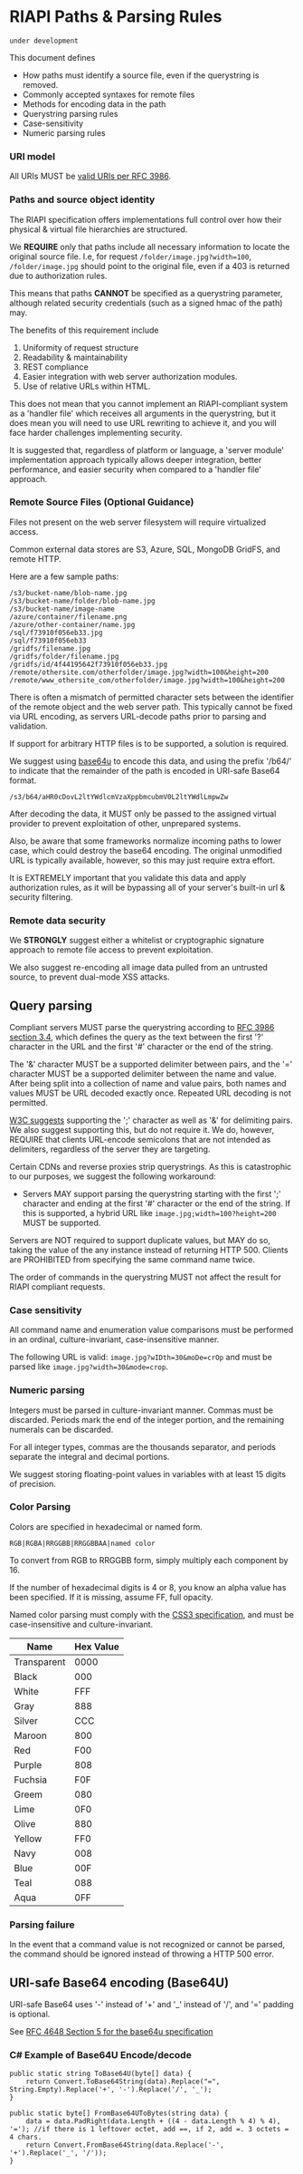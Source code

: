 # RIAPI Paths & Parsing Rules

`under development`

This document defines

* How paths must identify a source file, even if the querystring is removed.
* Commonly accepted syntaxes for remote files
* Methods for encoding data in the path
* Querystring parsing rules
* Case-sensitivity
* Numeric parsing rules

### URI model

All URIs MUST be [valid URIs per RFC 3986][1].

### Paths and source object identity

The RIAPI specification offers implementations full control over how their physical & virtual file hierarchies are structured. 

We **REQUIRE** only that paths include all necessary information to locate the original source file. I.e, for request `/folder/image.jpg?width=100`, `/folder/image.jpg` should point to the original file, even if a 403 is returned due to authorization rules.

This means that paths **CANNOT** be specified as a querystring parameter, although related security credentials (such as a signed hmac of the path) may.

The benefits of this requirement include

1. Uniformity of request structure
2. Readability & maintainability
3. REST compliance 
4. Easier integration with web server authorization modules.
5. Use of relative URLs within HTML. 

This does not mean that you cannot implement an RIAPI-compliant system as a 'handler file' which receives all arguments in the querystring, but it does mean you will need to use URL rewriting to achieve it, and you will face harder challenges implementing security.

It is suggested that, regardless of platform or language, a 'server module' implementation approach typically allows deeper integration, better performance, and easier security when compared to a 'handler file' approach.

### Remote Source Files (Optional Guidance)

Files not present on the web server filesystem will require virtualized access.

Common external data stores are S3, Azure, SQL, MongoDB GridFS, and remote HTTP. 

Here are a few sample paths:

	/s3/bucket-name/blob-name.jpg
	/s3/bucket-name/folder/blob-name.jpg
	/s3/bucket-name/image-name
	/azure/container/filename.png
	/azure/other-container/name.jpg
	/sql/f73910f056eb33.jpg
	/sql/f73910f056eb33
	/gridfs/filename.jpg
	/gridfs/folder/filename.jpg
	/gridfs/id/4f44195642f73910f056eb33.jpg
	/remote/othersite.com/otherfolder/image.jpg?width=100&height=200
	/remote/www_othersite_com/otherfolder/image.jpg?width=100&height=200

There is often a mismatch of permitted character sets between the identifier of the remote object and the web server path. This typically cannot be fixed via URL encoding, as servers URL-decode paths prior to parsing and validation. 

If support for arbitrary HTTP files is to be supported, a solution is required.

We suggest using [base64u](#uri-safe-base64-encoding-base64u) to encode this data, and using the prefix '/b64/' to indicate that the remainder of the path is encoded in URI-safe Base64 format.

	/s3/b64/aHR0cDovL2ltYWdlcmVzaXppbmcubmV0L2ltYWdlLmpwZw

After decoding the data, it MUST only be passed to the assigned virtual provider to prevent exploitation of other, unprepared systems.

Also, be aware that some frameworks normalize incoming paths to lower case, which could destroy the base64 encoding. The original unmodified URL is typically available, however, so this may just require extra effort.

It is EXTREMELY important that you validate this data and apply authorization rules, as it will be bypassing all of your server's built-in url & security filtering.


### Remote data security

We **STRONGLY** suggest either a whitelist or cryptographic signature approach to remote file access to prevent exploitation. 

We also suggest re-encoding all image data pulled from an untrusted source, to prevent dual-mode XSS attacks. 

## Query parsing

Compliant servers MUST parse the querystring according to [RFC 3986 section 3.4][2], which defines the query as the text between the first '?' character in the URL and the first '#' character or the end of the string.

The '&' character MUST be a supported delimiter between pairs, and the '=' character MUST be a supported delimiter between the name and value. After being split into a collection of name and value pairs, both names and values MUST be URL decoded exactly once. Repeated URL decoding is not permitted.

[W3C suggests][3] supporting the ';' character as well as '&' for delimiting pairs. We also suggest supporting this, but do not require it. We do, however, REQUIRE that clients URL-encode semicolons that are not intended as delimiters, regardless of the server they are targeting. 

Certain CDNs and reverse proxies strip querystrings. As this is catastrophic to our purposes, we suggest the following workaround: 

* Servers MAY support parsing the querystring starting with the first ';' character and ending at the first '#' character or the end of the string. If this is supported, a hybrid URL like `image.jpg;width=100?height=200` MUST be supported. 

Servers are NOT required to support duplicate values, but MAY do so, taking the value of the any instance instead of returning HTTP 500. Clients are PROHIBITED from specifying the same command name twice.

The order of commands in the querystring MUST not affect the result for RIAPI compliant requests.

### Case sensitivity

All command name and enumeration value comparisons must be performed in an ordinal, culture-invariant, case-insensitive manner. 

The following URL is valid: `image.jpg?wIDth=30&moDe=crOp` and must be parsed like `image.jpg?width=30&mode=crop`.

### Numeric parsing

Integers must be parsed in culture-invariant manner. Commas must be discarded. Periods mark the end of the integer portion, and the remaining numerals can be discarded.

For all integer types, commas are the thousands separator, and periods separate the integral and decimal portions. 

We suggest storing floating-point values in variables with at least 15 digits of precision.

### Color Parsing

Colors are specified in hexadecimal or named form. 

`RGB|RGBA|RRGGBB|RRGGBBAA|named color`

To convert from RGB to RRGGBB form, simply multiply each component by 16. 

If the number of hexadecimal digits is 4 or 8, you know an alpha value has been specified. If it is missing, assume FF, full opacity.


Named color parsing must comply with the [CSS3 specification](http://www.w3.org/TR/css3-color/), and must be case-insensitive and culture-invariant.

| Name | Hex Value |
| --- | ---|
Transparent | 0000
Black | 000
White | FFF
Gray | 888
Silver | CCC
Maroon | 800
Red | F00
Purple | 808
Fuchsia | F0F
Greem | 080
Lime | 0F0
Olive | 880
Yellow | FF0
Navy | 008
Blue | 00F
Teal | 088
Aqua | 0FF


### Parsing failure

In the event that a command value is not recognized or cannot be parsed, the command should be ignored instead of throwing a HTTP 500 error. 

## URI-safe Base64 encoding (Base64U)

URI-safe Base64  uses '-' instead of '+' and '_' instead of '/', and '=' padding is optional. 

See [RFC 4648 Section 5 for the base64u specification](http://tools.ietf.org/html/rfc4648#section-5)

### C# Example of Base64U Encode/decode

    public static string ToBase64U(byte[] data) {
        return Convert.ToBase64String(data).Replace("=", String.Empty).Replace('+', '-').Replace('/', '_');
    }
    
    public static byte[] FromBase64UToBytes(string data) {
        data = data.PadRight(data.Length + ((4 - data.Length % 4) % 4), '='); //if there is 1 leftover octet, add ==, if 2, add =. 3 octets = 4 chars. 
        return Convert.FromBase64String(data.Replace('-', '+').Replace('_', '/'));
    }
       




[1]: http://tools.ietf.org/html/rfc3986
[2]: http://tools.ietf.org/html/rfc3986#section-3.4
[3]: http://www.w3.org/TR/1999/REC-html401-19991224/appendix/notes.html#h-B.2.2
